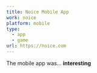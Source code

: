 ```yaml
---
title: Noice Mobile App
work: noice
platform: mobile
type:
  - app
  - game
url: https://noice.com
---
```


The mobile app was... **interesting**
